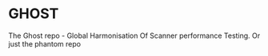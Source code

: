 # GHOST
The Ghost repo - Global Harmonisation Of Scanner performance Testing. Or just the phantom repo
